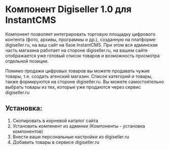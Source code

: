 Компонент Digiseller 1.0 для InstantCMS
============================================

Компонент позволяет интегрировать торговую площадку цифрового контента (фото, архивы, программы и др.),
созданную на платформе digiseller.ru, на ваш сайт на базе InstantCMS. 
При этом вся админская часть магазина работает на стороне digiseller.ru, на вашем сайте отображается уже готовый список товаров и возможность просмотра отдельной позиции.

Помимо продажи цифровых товаров вы можете продавать чужие товары, т.е. создать агенский магазин. Список категорий и товары, также формируются на стороне digiseller.ru. Вы можете самостоятельно выбрать товары из тех, которые уже продаются через сервис digiseller.ru


Установка:
-----------------------------------------

1. Скопировать в корневой каталог сайта
2. Установить компенент из админки (Компоненты - установка компонентов)
3. Внести ваши персональные настройки из digiseller.ru
4. Добавить товары в сервисе digiseller.ru